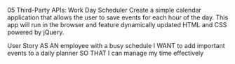 05 Third-Party APIs: Work Day Scheduler
Create a simple calendar application that allows the user to save events for each hour of the day. This app will run in the browser and feature dynamically updated HTML and CSS powered by jQuery.

User Story
AS AN employee with a busy schedule
I WANT to add important events to a daily planner
SO THAT I can manage my time effectively






